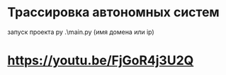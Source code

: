 # Трассировка автономных систем
запуск проекта py .\main.py (имя домена или ip)
# https://youtu.be/FjGoR4j3U2Q

